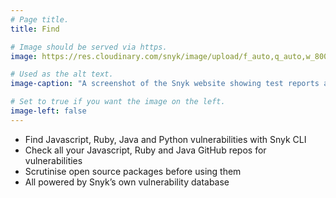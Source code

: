```yaml
---
# Page title.
title: Find

# Image should be served via https.
image: https://res.cloudinary.com/snyk/image/upload/f_auto,q_auto,w_800/v1491410285/home/projects.png

# Used as the alt text.
image-caption: "A screenshot of the Snyk website showing test reports alongside each project"

# Set to true if you want the image on the left.
image-left: false
---
```


* Find Javascript, Ruby, Java and Python vulnerabilities with Snyk CLI
* Check all your Javascript, Ruby and Java GitHub repos for vulnerabilities
* Scrutinise open source packages before using them
* All powered by Snyk’s own vulnerability database
